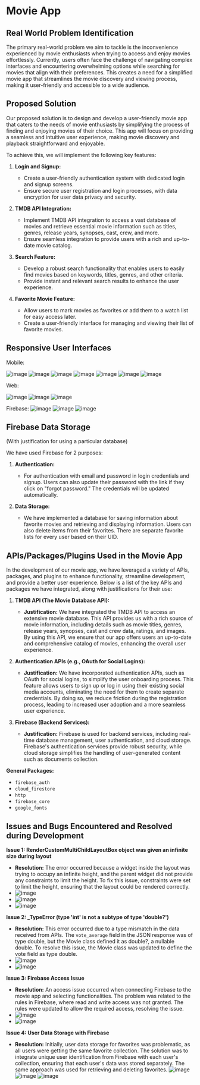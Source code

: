 # Movie App

## Real World Problem Identification

The primary real-world problem we aim to tackle is the inconvenience experienced by movie enthusiasts when trying to access and enjoy movies effortlessly. Currently, users often face the challenge of navigating complex interfaces and encountering overwhelming options while searching for movies that align with their preferences. This creates a need for a simplified movie app that streamlines the movie discovery and viewing process, making it user-friendly and accessible to a wide audience.

## Proposed Solution

Our proposed solution is to design and develop a user-friendly movie app that caters to the needs of movie enthusiasts by simplifying the process of finding and enjoying movies of their choice. This app will focus on providing a seamless and intuitive user experience, making movie discovery and playback straightforward and enjoyable.

To achieve this, we will implement the following key features:

1. **Login and Signup:**
   - Create a user-friendly authentication system with dedicated login and signup screens.
   - Ensure secure user registration and login processes, with data encryption for user data privacy and security.

2. **TMDB API Integration:**
   - Implement TMDB API integration to access a vast database of movies and retrieve essential movie information such as titles, genres, release years, synopses, cast, crew, and more.
   - Ensure seamless integration to provide users with a rich and up-to-date movie catalog.

3. **Search Feature:**
   - Develop a robust search functionality that enables users to easily find movies based on keywords, titles, genres, and other criteria.
   - Provide instant and relevant search results to enhance the user experience.

4. **Favorite Movie Feature:**
   - Allow users to mark movies as favorites or add them to a watch list for easy access later.
   - Create a user-friendly interface for managing and viewing their list of favorite movies.

## Responsive User Interfaces

Mobile:

![image](https://github.com/ishabhutto/Flutter_Movie_App/assets/90207282/9b4159f7-7856-40ee-b00e-f08d8028998f)
![image](https://github.com/ishabhutto/Flutter_Movie_App/assets/90207282/17418279-d082-4014-8b31-ed5710f82fa8)
![image](https://github.com/ishabhutto/Flutter_Movie_App/assets/90207282/abe3ad68-25d7-42d7-8fa2-13a11f86653a)
![image](https://github.com/ishabhutto/Flutter_Movie_App/assets/90207282/86362032-8978-429d-8145-bf216e2997fb)
![image](https://github.com/ishabhutto/Flutter_Movie_App/assets/90207282/345efe6b-3cc1-423a-9d8a-dc1a65b2cf4a)
![image](https://github.com/ishabhutto/Flutter_Movie_App/assets/90207282/d462c9cf-238f-494e-958b-137f23e8a9b0)
![image](https://github.com/ishabhutto/Flutter_Movie_App/assets/90207282/aa555824-34fd-4b1b-8e02-05f263e03a7e)

Web:

![image](https://github.com/ishabhutto/Flutter_Movie_App/assets/90207282/c472352f-c3ea-4724-bbaa-0c5d3ce2d92c)
![image](https://github.com/ishabhutto/Flutter_Movie_App/assets/90207282/221c67f7-d9bd-4cdb-a593-52d0bf505e12)
![image](https://github.com/ishabhutto/Flutter_Movie_App/assets/90207282/0d07ae8a-da97-4b06-b563-7bb35a7e96ac)

Firebase:
![image](https://github.com/ishabhutto/Flutter_Movie_App/assets/90207282/f29fa447-98f8-49f5-b9e4-995f4bbf9265)
![image](https://github.com/ishabhutto/Flutter_Movie_App/assets/90207282/93597830-84e5-4dfd-a29b-6d7d3f846735)
![image](https://github.com/ishabhutto/Flutter_Movie_App/assets/90207282/bcbe46a2-960f-409c-bc1c-94909a07a055)


## Firebase Data Storage
(With justification for using a particular database)

We have used Firebase for 2 purposes:

1. **Authentication:**
   - For authentication with email and password in login credentials and signup. Users can also update their password with the link if they click on "forgot password." The credentials will be updated automatically.

2. **Data Storage:**
   - We have implemented a database for saving information about favorite movies and retrieving and displaying information. Users can also delete items from their favorites. There are separate favorite lists for every user based on their UID.

## APIs/Packages/Plugins Used in the Movie App

In the development of our movie app, we have leveraged a variety of APIs, packages, and plugins to enhance functionality, streamline development, and provide a better user experience. Below is a list of the key APIs and packages we have integrated, along with justifications for their use:

1. **TMDB API (The Movie Database API):**
   - **Justification:** We have integrated the TMDB API to access an extensive movie database. This API provides us with a rich source of movie information, including details such as movie titles, genres, release years, synopses, cast and crew data, ratings, and images. By using this API, we ensure that our app offers users an up-to-date and comprehensive catalog of movies, enhancing the overall user experience.

2. **Authentication APIs (e.g., OAuth for Social Logins):**
   - **Justification:** We have incorporated authentication APIs, such as OAuth for social logins, to simplify the user onboarding process. This feature allows users to sign up or log in using their existing social media accounts, eliminating the need for them to create separate credentials. By doing so, we reduce friction during the registration process, leading to increased user adoption and a more seamless user experience.

3. **Firebase (Backend Services):**
   - **Justification:** Firebase is used for backend services, including real-time database management, user authentication, and cloud storage. Firebase's authentication services provide robust security, while cloud storage simplifies the handling of user-generated content such as documents collection.

**General Packages:**
- `firebase_auth`
- `cloud_firestore`
- `http`
- `firebase_core`
- `google_fonts`

## Issues and Bugs Encountered and Resolved during Development

**Issue 1: RenderCustomMultiChildLayoutBox object was given an infinite size during layout**

- **Resolution:** The error occurred because a widget inside the layout was trying to occupy an infinite height, and the parent widget did not provide any constraints to limit the height. To fix this issue, constraints were set to limit the height, ensuring that the layout could be rendered correctly.
- ![image](https://github.com/ishabhutto/Flutter_Movie_App/assets/90207282/9d583929-b632-4f05-81c8-bd95630df158)
- ![image](https://github.com/ishabhutto/Flutter_Movie_App/assets/90207282/3d06f744-6c23-4031-905c-8d691be03711)
- ![image](https://github.com/ishabhutto/Flutter_Movie_App/assets/90207282/494f3316-3408-434d-ab3a-ec1bc4d4b4ef)

**Issue 2: _TypeError (type 'int' is not a subtype of type 'double?')**

- **Resolution:** This error occurred due to a type mismatch in the data received from APIs. The `vote_average` field in the JSON response was of type double, but the Movie class defined it as double?, a nullable double. To resolve this issue, the Movie class was updated to define the vote field as type double.
- ![image](https://github.com/ishabhutto/Flutter_Movie_App/assets/90207282/30e01031-bd9e-4de6-83da-feeefd7f0f6d)
- ![image](https://github.com/ishabhutto/Flutter_Movie_App/assets/90207282/8fe61413-a974-4045-9b11-d6403883f557)

**Issue 3: Firebase Access Issue**

- **Resolution:** An access issue occurred when connecting Firebase to the movie app and selecting functionalities. The problem was related to the rules in Firebase, where read and write access was not granted. The rules were updated to allow the required access, resolving the issue.
- ![image](https://github.com/ishabhutto/Flutter_Movie_App/assets/90207282/54404d51-e02d-412d-9c6a-605dc6d99d9f)
- ![image](https://github.com/ishabhutto/Flutter_Movie_App/assets/90207282/94efaee6-db61-40aa-9fa4-8a89a618b68b)

**Issue 4: User Data Storage with Firebase**

- **Resolution:** Initially, user data storage for favorites was problematic, as all users were getting the same favorite collection. The solution was to integrate unique user identification from Firebase with each user's collection, ensuring that each user's data was stored separately. The same approach was used for retrieving and deleting favorites.
![image](https://github.com/ishabhutto/Flutter_Movie_App/assets/90207282/fe0f317b-d085-4d43-a6f4-a141905208d5)
![image](https://github.com/ishabhutto/Flutter_Movie_App/assets/90207282/862f5c8b-1830-456b-9ebe-32c709da302f)
![image](https://github.com/ishabhutto/Flutter_Movie_App/assets/90207282/f9cc349a-feeb-431a-8f24-d0e8fd53552d)

